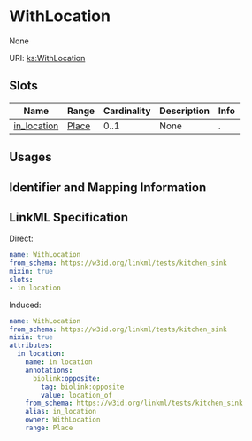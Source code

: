 # WithLocation

None

URI: [ks:WithLocation](https://w3id.org/linkml/tests/kitchen_sink/WithLocation)



<!-- no inheritance hierarchy -->



## Slots

| Name | Range | Cardinality | Description  | Info |
| ---  | --- | --- | --- | --- |
| [in_location](in_location.md) | [Place](Place.md) | 0..1 | None  | . |


## Usages



## Identifier and Mapping Information






## LinkML Specification

<!-- TODO: investigate https://stackoverflow.com/questions/37606292/how-to-create-tabbed-code-blocks-in-mkdocs-or-sphinx -->

Direct:

```yaml
name: WithLocation
from_schema: https://w3id.org/linkml/tests/kitchen_sink
mixin: true
slots:
- in location

```

Induced:

```yaml
name: WithLocation
from_schema: https://w3id.org/linkml/tests/kitchen_sink
mixin: true
attributes:
  in location:
    name: in location
    annotations:
      biolink:opposite:
        tag: biolink:opposite
        value: location_of
    from_schema: https://w3id.org/linkml/tests/kitchen_sink
    alias: in_location
    owner: WithLocation
    range: Place

```